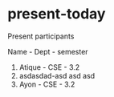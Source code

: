 # present-today

Present participants

Name - Dept - semester

1. Atique - CSE - 3.2
2. asdasdad-asd asd asd
3. Ayon - CSE - 3.2
